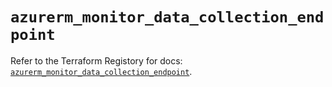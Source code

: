 # `azurerm_monitor_data_collection_endpoint`

Refer to the Terraform Registory for docs: [`azurerm_monitor_data_collection_endpoint`](https://www.terraform.io/docs/providers/azurerm/r/monitor_data_collection_endpoint).
